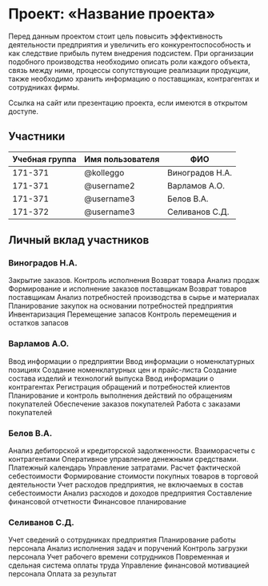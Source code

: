 # Проект: «Название проекта»

Перед данным проектом стоит цель повысить эффективность
деятельности предприятия и увеличить его конкурентоспособность
и как следствие прибыль путем внедрения подсистем. При
организации подобного производства необходимо описать роли
каждого объекта, связь между ними, процессы сопутствующие
реализации продукции, также необходимо хранить информацию о
поставщиках, контрагентах и сотрудниках фирмы.

Ссылка на сайт или презентацию проекта, если имеются в открытом доступе.

## Участники

| Учебная группа | Имя пользователя | ФИО                      |
|----------------|------------------|--------------------------|
| 171-371        | @kolleggo        | Виноградов Н.А.          |
| 171-371        | @username2       | Варламов А.О.            |
| 171-371        | @username3       | Белов В.А.               |
| 171-372        | @username3       | Селиванов С.Д.           |

## Личный вклад участников

### Виноградов Н.А.

Закрытие заказов. Контроль исполнения
Возврат товара
Анализ продаж
Формирование и исполнение заказов поставщикам
Возврат товаров поставщикам
Анализ потребностей производства в сырье и
материалах
Планирование закупок на основании потребностей
предприятия
Инвентаризация
Перемещение запасов
Контроль перемещения и остатков запасов

### Варламов А.О.

Ввод информации о предприятии
Ввод информации о номенклатурных
позициях
Создание номенклатурных цен и прайс-листа
Создание состава изделий и технологий
выпуска
Ввод информации о контрагентах
Регистрация обращений и потребностей
клиентов
Планирование и контроль выполнения
действий по обращениям покупателей
Обеспечение заказов покупателей
Работа с заказами покупателей

### Белов В.А.

Анализ дебиторской и кредиторской задолженности.
Взаиморасчеты с контрагентами
Оперативное управление денежными средствами.
Платежный календарь
Управление затратами.
Расчет фактической себестоимости
Формирование стоимости покупных товаров в торговой
деятельности
Учет расходов предприятия, не включаемых в состав
себестоимости
Анализ расходов и доходов предприятия
Составление финансовой отчетности
Финансовое планирование

### Селиванов С.Д.

Учет сведений о сотрудниках предприятия
Планирование работы персонала
Анализ исполнения задач и поручений
Контроль загрузки персонала
Учет рабочего времени сотрудников
Повременная и сдельная система оплаты труда
Управление финансовой мотивацией персонала
Оплата за результат
